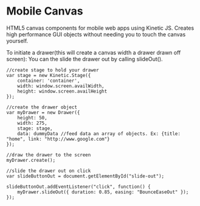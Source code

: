 Mobile Canvas
============

HTML5 canvas components for mobile web apps using Kinetic JS.
Creates high performance GUI objects without needing you to touch the canvas yourself.

To initiate a drawer(this will create a canvas width a drawer drawn off screen):
You can the slide the drawer out by calling slideOut().
    
    //create stage to hold your drawer
    var stage = new Kinetic.Stage({
        container: 'container',
        width: window.screen.availWidth,
        height: window.screen.availHeight
    });
    
    //create the drawer object
    var myDrawer = new Drawer({
        height: 50,
        width: 275,
        stage: stage,
        data: dummyData //feed data an array of objects. Ex: {title: "home", link: "http://www.google.com"}
    });
    
    //draw the drawer to the screen
    myDrawer.create();
    
    //slide the drawer out on click
    var slideButtonOut = document.getElementById("slide-out");

    slideButtonOut.addEventListener("click", function() {
        myDrawer.slideOut({ duration: 0.85, easing: "BounceEaseOut" });
    });
